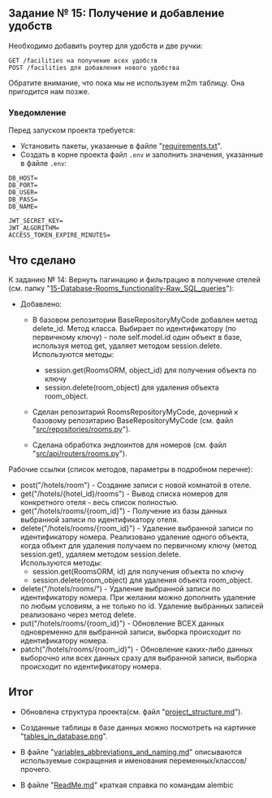 ## Задание № 15: Получение и добавление удобств
Необходимо добавить роутер для удобств и две ручки:

    GET /facilities на получение всех удобств
    POST /facilities для добавления нового удобства

Обратите внимание, что пока мы не используем m2m таблицу. 
Она пригодится нам позже.


### Уведомление
Перед запуском проекта требуется:
- Установить пакеты, указанные в файле "[requirements.txt](requirements.txt)".
- Создать в корне проекта файл `.env` и заполнить значения, указанные в файле `.env`:
```
DB_HOST=
DB_PORT=
DB_USER=
DB_PASS=
DB_NAME=

JWT_SECRET_KEY=
JWT_ALGORITHM=
ACCESS_TOKEN_EXPIRE_MINUTES=
```



## Что сделано

К заданию № 14: Вернуть пагинацию и фильтрацию в получение отелей (см. папку "[15-Database-Rooms_functionality-Raw_SQL_queries](../15-Database-Rooms_functionality-Raw_SQL_queries)"):

- Добавлено:
    - В базовом репозитории BaseRepositoryMyCode добавлен метод delete_id. Метод класса. Выбирает по идентификатору 
      (по первичному ключу) - поле self.model.id один объект в базе, используя метод get, удаляет методом session.delete.<br>
      Используются методы:
        - session.get(RoomsORM, object_id) для получения объекта по ключу
        - session.delete(room_object) для удаления объекта room_object.
        
    - Сделан репозитарий RoomsRepositoryMyCode, дочерний к базовому репозитарию BaseRepositoryMyCode (см. файл "[src/repositories/rooms.py](src/repositories/rooms.py)").

    - Сделана обработка эндпоинтов для номеров (см. файл "[src/api/routers/rooms.py](src/api/routers/rooms.py)").


Рабочие ссылки (список методов, параметры в подробном перечне):
- post("/hotels/room") - Создание записи с новой комнатой в отеле.
- get("/hotels/{hotel_id}/rooms") - Вывод списка номеров для конкретного 
        отеля - весь список полностью.
- get("/hotels/rooms/{room_id}") - Получение из базы данных выбранной 
        записи по идентификатору отеля.
- delete("/hotels/rooms/{room_id}") - Удаление выбранной записи по 
        идентификатору номера.
        Реализовано удаление одного объекта, когда объект для удаления получаем 
        по первичному ключу (метод session.get), удаляем методом session.delete.<br>
        Используются методы:
    - session.get(RoomsORM, id) для получения объекта по ключу
    - session.delete(room_object) для удаления объекта room_object.
- delete("/hotels/rooms/") - Удаление выбранной записи по 
        идентификатору номера.
        При желании можно дополнить удаление по любым условиям, а не только по id.
        Удаление выбранных записей реализовано через метод delete.
- put("/hotels/rooms/{room_id}") - Обновление ВСЕХ данных одновременно 
        для выбранной записи, выборка происходит по идентификатору номера.
- patch("/hotels/rooms/{room_id}") - Обновление каких-либо данных выборочно 
        или всех данных сразу для выбранной записи, выборка происходит по 
        идентификатору номера.



## Итог

- Обновлена структура проекта(см. файл "[project_structure.md](project_structure.md)").

- Созданные таблицы в базе данных можно посмотреть на картинке "[tables_in_database.png](tables_in_database.png)".

- В файле "[variables_abbreviations_and_naming.md](variables_abbreviations_and_naming.md)" описываются используемые сокращения и именования переменных/классов/прочего.

- В файле "[ReadMe.md](src/models/ReadMe.md)" краткая справка по командам alembic
